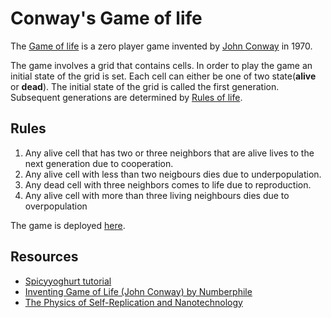 # Conway's Game of life 

The [Game of life](https://en.wikipedia.org/wiki/Conway%27s_Game_of_Life) is a zero player game invented by [John Conway](https://en.wikipedia.org/wiki/John_Horton_Conway) in 1970.

The game involves a grid that contains cells. In order to play the game an initial state of the 
grid is set. Each cell can either be one of two state(**alive** or **dead**). The initial state of the grid is called the first generation. Subsequent generations are determined by [Rules of life](https://en.wikipedia.org/wiki/Conway%27s_Game_of_Life#Rules).

## Rules

1. Any alive cell that has two or three neighbors that are alive lives to the next generation due to cooperation.
2. Any alive cell with less than two neigbours dies due to underpopulation.
3. Any dead cell with three neighbors comes to life due to reproduction.
4. Any alive cell with more than three living neighbours dies due to overpopulation

The game is deployed [here](https://eteimz.github.io/The-game-of-life/).

## Resources
- [Spicyyoghurt tutorial](https://spicyyoghurt.com/tutorials/javascript/conways-game-of-life-canvas)
- [Inventing Game of Life (John Conway) by Numberphile](https://www.youtube.com/watch?v=R9Plq-D1gEk)
- [The Physics of Self-Replication and Nanotechnology](https://www.youtube.com/watch?v=0wAYZcqSS60)